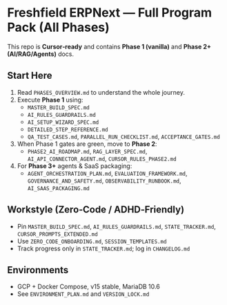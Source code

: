 # Freshfield ERPNext — Full Program Pack (All Phases)

This repo is **Cursor‑ready** and contains **Phase 1 (vanilla)** and **Phase 2+ (AI/RAG/Agents)** docs.

## Start Here
1. Read `PHASES_OVERVIEW.md` to understand the whole journey.
2. Execute **Phase 1** using:
   - `MASTER_BUILD_SPEC.md`
   - `AI_RULES_GUARDRAILS.md`
   - `AI_SETUP_WIZARD_SPEC.md`
   - `DETAILED_STEP_REFERENCE.md`
   - `QA_TEST_CASES.md`, `PARALLEL_RUN_CHECKLIST.md`, `ACCEPTANCE_GATES.md`
3. When Phase 1 gates are green, move to **Phase 2**:
   - `PHASE2_AI_ROADMAP.md`, `RAG_LAYER_SPEC.md`, `AI_API_CONNECTOR_AGENT.md`, `CURSOR_RULES_PHASE2.md`
4. For **Phase 3+** agents & SaaS packaging:
   - `AGENT_ORCHESTRATION_PLAN.md`, `EVALUATION_FRAMEWORK.md`, `GOVERNANCE_AND_SAFETY.md`, `OBSERVABILITY_RUNBOOK.md`, `AI_SAAS_PACKAGING.md`

## Workstyle (Zero‑Code / ADHD‑Friendly)
- Pin `MASTER_BUILD_SPEC.md`, `AI_RULES_GUARDRAILS.md`, `STATE_TRACKER.md`, `CURSOR_PROMPTS_EXTENDED.md`
- Use `ZERO_CODE_ONBOARDING.md`, `SESSION_TEMPLATES.md`
- Track progress only in `STATE_TRACKER.md`; log in `CHANGELOG.md`

## Environments
- GCP + Docker Compose, v15 stable, MariaDB 10.6
- See `ENVIRONMENT_PLAN.md` and `VERSION_LOCK.md`
